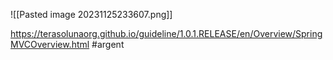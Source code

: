 ![[Pasted image 20231125233607.png]]




https://terasolunaorg.github.io/guideline/1.0.1.RELEASE/en/Overview/SpringMVCOverview.html
#argent